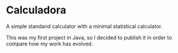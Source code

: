 # Calculadora
A simple standand calculator with a minimal statistical calculator.

This was my first project in Java, so I decided to publish it in order to compare how my work has evolved.
